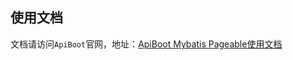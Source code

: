 
## 使用文档
文档请访问`ApiBoot`官网，地址：<a href="http://apiboot.minbox.io/zh-cn/docs/api-boot-mybatis-pageable.html" target="_blank">ApiBoot Mybatis Pageable使用文档</a>
